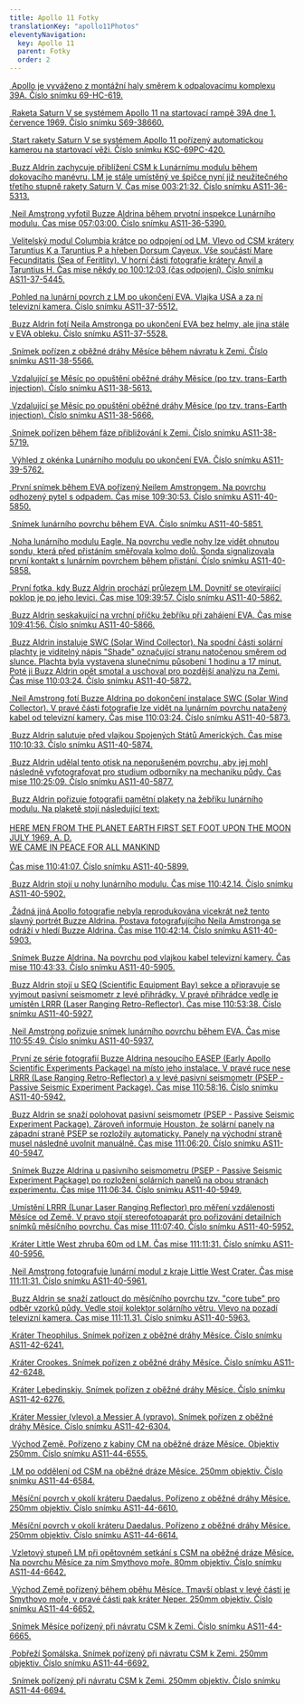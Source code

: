 ```yaml
---
title: Apollo 11 Fotky
translationKey: "apollo11Photos"
eleventyNavigation:
  key: Apollo 11
  parent: Fotky
  order: 2
---
```

<div class="pswp-gallery" id="my-gallery">
  <div class="photoContainer">

  <a href="/assets/img/apollo/apollo-11/69-HC-619.jpg" 
    data-pswp-width="2000" 
    data-pswp-height="1971" 
    target="_blank">
    <img src="/assets/img/apollo/apollo-11/thumbnails/69-HC-619.jpg" alt="" />
    <span class="pswp-caption-content">Apollo je vyváženo z montážní haly směrem k odpalovacímu komplexu 39A. Číslo snímku 69-HC-619.</span>
  </a>

  <a href="/assets/img/apollo/apollo-11/S69-38660.jpg" 
    data-pswp-width="2000" 
    data-pswp-height="1680" 
    target="_blank">
    <img src="/assets/img/apollo/apollo-11/thumbnails/S69-38660.jpg" alt="" />
    <span class="pswp-caption-content">Raketa Saturn V se systémem Apollo 11 na startovací rampě 39A dne 1. července 1969. Číslo snímku S69-38660.</span>
  </a>

  <a href="/assets/img/apollo/apollo-11/KSC-69PC-420.jpg" 
    data-pswp-width="1451" 
    data-pswp-height="2000" 
    target="_blank">
    <img src="/assets/img/apollo/apollo-11/thumbnails/KSC-69PC-420.jpg" alt="" />
    <span class="pswp-caption-content">Start rakety Saturn V se systémem Apollo 11 pořízený automatickou kamerou na startovací věži. Číslo snímku KSC-69PC-420.</span>
  </a>

  <a href="/assets/img/apollo/apollo-11/AS11-36-5313.jpg" 
    data-pswp-width="2000" 
    data-pswp-height="2000" 
    target="_blank">
    <img src="/assets/img/apollo/apollo-11/thumbnails/AS11-36-5313.jpg" alt="" />
    <span class="pswp-caption-content">Buzz Aldrin zachycuje přiblížení CSM k Lunárnímu modulu během dokovacího manévru. LM je stále umístěný ve špičce nyní již neužitečného třetího stupně rakety Saturn V. Čas mise 003:21:32. Číslo snímku AS11-36-5313.</span>
  </a>

  <a href="/assets/img/apollo/apollo-11/AS11-36-5390.jpg" 
    data-pswp-width="1993" 
    data-pswp-height="2000" 
    target="_blank">
    <img src="/assets/img/apollo/apollo-11/thumbnails/AS11-36-5390.jpg" alt="" />
    <span class="pswp-caption-content">Neil Amstrong vyfotil Buzze Aldrina během prvotní inspekce Lunárního modulu. Čas mise 057:03:00. Číslo snímku AS11-36-5390.</span>
  </a>

  <a href="/assets/img/apollo/apollo-11/AS11-37-5445.jpg" 
    data-pswp-width="2000" 
    data-pswp-height="2000" 
    target="_blank">
    <img src="/assets/img/apollo/apollo-11/thumbnails/AS11-37-5445.jpg" alt="" />
    <span class="pswp-caption-content">Velitelský modul Columbia krátce po odpojení od LM. Vlevo od CSM krátery Taruntius K a Taruntius P a hřeben Dorsum Cayeux. Vše součástí Mare Fecunditatis (Sea of Feritlity). V horní části fotografie krátery Anvil a Taruntius H. Čas mise někdy po 100:12:03 (čas odpojení). Číslo snímku AS11-37-5445.</span>
  </a>

  <a href="/assets/img/apollo/apollo-11/AS11-37-5512.jpg" 
    data-pswp-width="2000" 
    data-pswp-height="2000" 
    target="_blank">
    <img src="/assets/img/apollo/apollo-11/thumbnails/AS11-37-5512.jpg" alt="" />
    <span class="pswp-caption-content">Pohled na lunární povrch z LM po ukončení EVA. Vlajka USA a za ní televizní kamera. Číslo snímku AS11-37-5512.</span>
  </a>

  <a href="/assets/img/apollo/apollo-11/AS11-37-5528.jpg" 
    data-pswp-width="2000" 
    data-pswp-height="2000" 
    target="_blank">
    <img src="/assets/img/apollo/apollo-11/thumbnails/AS11-37-5528.jpg" alt="" />
    <span class="pswp-caption-content">Buzz Aldrin fotí Neila Amstronga po ukončení EVA bez helmy, ale jina stále v EVA obleku. Číslo snímku AS11-37-5528.</span>
  </a>
  
  <a href="/assets/img/apollo/apollo-11/AS11-38-5566.jpg" 
    data-pswp-width="2000" 
    data-pswp-height="2000" 
    target="_blank">
    <img src="/assets/img/apollo/apollo-11/thumbnails/AS11-38-5566.jpg" alt="" />
    <span class="pswp-caption-content">Snímek pořízen z oběžné dráhy Měsíce během návratu k Zemi. Číslo snímku AS11-38-5566.</span>
  </a>

  <a href="/assets/img/apollo/apollo-11/AS11-38-5613.jpg" 
    data-pswp-width="2000" 
    data-pswp-height="2000" 
    target="_blank">
    <img src="/assets/img/apollo/apollo-11/thumbnails/AS11-38-5613.jpg" alt="" />
    <span class="pswp-caption-content">Vzdalující se Měsíc po opuštění oběžné dráhy Měsíce (po tzv. trans-Earth injection). Číslo snímku AS11-38-5613.</span>
  </a>

  <a href="/assets/img/apollo/apollo-11/AS11-38-5666.jpg" 
    data-pswp-width="2000" 
    data-pswp-height="2000" 
    target="_blank">
    <img src="/assets/img/apollo/apollo-11/thumbnails/AS11-38-5666.jpg" alt="" />
    <span class="pswp-caption-content">Vzdalující se Měsíc po opuštění oběžné dráhy Měsíce (po tzv. trans-Earth injection). Číslo snímku AS11-38-5666.</span>
  </a>
  
  <a href="/assets/img/apollo/apollo-11/AS11-38-5719.jpg" 
    data-pswp-width="2000" 
    data-pswp-height="2000" 
    target="_blank">
    <img src="/assets/img/apollo/apollo-11/thumbnails/AS11-38-5719.jpg" alt="" />
    <span class="pswp-caption-content">Snímek pořízen během fáze přibližování k Zemi. Číslo snímku AS11-38-5719.</span>
  </a>

  <a href="/assets/img/apollo/apollo-11/AS11-39-5762.jpg" 
    data-pswp-width="2000" 
    data-pswp-height="2000" 
    target="_blank">
    <img src="/assets/img/apollo/apollo-11/thumbnails/AS11-39-5762.jpg" alt="" />
    <span class="pswp-caption-content">Výhled z okénka Lunárního modulu po ukončení EVA. Číslo snímku AS11-39-5762.</span>
  </a>

  <a href="/assets/img/apollo/apollo-11/AS11-40-5850.jpg" 
    data-pswp-width="2000" 
    data-pswp-height="1960" 
    target="_blank">
    <img src="/assets/img/apollo/apollo-11/thumbnails/AS11-40-5850.jpg" alt="" />
    <span class="pswp-caption-content">První snímek během EVA pořízený Neilem Amstrongem. Na povrchu odhozený pytel s odpadem. Čas mise 109:30:53. Číslo snímku AS11-40-5850.</span>
  </a>

  <a href="/assets/img/apollo/apollo-11/AS11-40-5851.jpg" 
    data-pswp-width="2000" 
    data-pswp-height="1960" 
    target="_blank">
    <img src="/assets/img/apollo/apollo-11/thumbnails/AS11-40-5851.jpg" alt="" />
    <span class="pswp-caption-content">Snímek lunárního povrchu během EVA. Číslo snímku AS11-40-5851.</span>
  </a>

  <a href="/assets/img/apollo/apollo-11/AS11-40-5858.jpg" 
    data-pswp-width="2000" 
    data-pswp-height="1960" 
    target="_blank">
    <img src="/assets/img/apollo/apollo-11/thumbnails/AS11-40-5858.jpg" alt="" />
    <span class="pswp-caption-content">Noha lunárního modulu Eagle. Na povrchu vedle nohy lze vidět ohnutou sondu, která před přistáním směřovala kolmo dolů. Sonda signalizovala první kontakt s lunárním povrchem během přistání. Číslo snímku AS11-40-5858.</span>
  </a>

  <a href="/assets/img/apollo/apollo-11/AS11-40-5862.jpg" 
    data-pswp-width="2000" 
    data-pswp-height="1960" 
    target="_blank">
    <img src="/assets/img/apollo/apollo-11/thumbnails/AS11-40-5862.jpg" alt="" />
    <span class="pswp-caption-content">První fotka, kdy Buzz Aldrin prochází průlezem LM. Dovnitř se otevírající poklop je po jeho levici. Čas mise 109:39:57. Číslo snímku AS11-40-5862.</span>
  </a>

  <a href="/assets/img/apollo/apollo-11/AS11-40-5866.jpg" 
    data-pswp-width="2000" 
    data-pswp-height="1960" 
    target="_blank">
    <img src="/assets/img/apollo/apollo-11/thumbnails/AS11-40-5866.jpg" alt="" />
    <span class="pswp-caption-content">Buzz Aldrin seskakující na vrchní příčku žebříku při zahájení EVA. Čas mise 109:41:56. Číslo snímku AS11-40-5866.</span>
  </a>

  <a href="/assets/img/apollo/apollo-11/AS11-40-5872.jpg" 
    data-pswp-width="2000" 
    data-pswp-height="1960" 
    target="_blank">
    <img src="/assets/img/apollo/apollo-11/thumbnails/AS11-40-5872.jpg" alt="" />
    <span class="pswp-caption-content">Buzz Aldrin instaluje SWC (Solar Wind Collector). Na spodní části solární plachty je viditelný nápis "Shade" označující stranu natočenou směrem od slunce. Plachta byla vystavena slunečnímu působení 1 hodinu a 17 minut. Poté ji Buzz Aldrin opět smotal a uschoval pro pozdější analýzu na Zemi. Čas mise 110:03:24. Číslo snímku AS11-40-5872.</span>
  </a>

  <a href="/assets/img/apollo/apollo-11/AS11-40-5873.jpg" 
    data-pswp-width="1960" 
    data-pswp-height="2000" 
    target="_blank">
    <img src="/assets/img/apollo/apollo-11/thumbnails/AS11-40-5873.jpg" alt="" />
    <span class="pswp-caption-content">Neil Amstrong fotí Buzze Aldrina po dokončení instalace SWC (Solar Wind Collector). V pravé části fotografie lze vidět na lunárním povrchu natažený kabel od televizní kamery. Čas mise 110:03:24. Číslo snímku AS11-40-5873.</span>
  </a>

  <a href="/assets/img/apollo/apollo-11/AS11-40-5874.jpg" 
    data-pswp-width="2000" 
    data-pswp-height="1960" 
    target="_blank">
    <img src="/assets/img/apollo/apollo-11/thumbnails/AS11-40-5874.jpg" alt="" />
    <span class="pswp-caption-content">Buzz Aldrin salutuje před vlajkou Spojených Států Amerických. Čas mise 110:10:33. Číslo snímku AS11-40-5874.</span>
  </a>

  <a href="/assets/img/apollo/apollo-11/AS11-40-5877.jpg" 
    data-pswp-width="2000" 
    data-pswp-height="1960" 
    target="_blank">
    <img src="/assets/img/apollo/apollo-11/thumbnails/AS11-40-5877.jpg" alt="" />
    <span class="pswp-caption-content">Buzz Aldrin udělal tento otisk na neporušeném povrchu, aby jej mohl následně vyfotografovat pro studium odborníky na mechaniku půdy. Čas mise 110:25:09. Číslo snímku AS11-40-5877.</span>
  </a>

  <a href="/assets/img/apollo/apollo-11/AS11-40-5899.jpg" 
    data-pswp-width="2000" 
    data-pswp-height="1960" 
    target="_blank">
    <img src="/assets/img/apollo/apollo-11/thumbnails/AS11-40-5899.jpg" alt="" />
    <span class="pswp-caption-content">Buzz Aldrin pořizuje fotografii pamětní plakety na žebříku lunárního modulu. Na plaketě stojí následující text: <br><br>HERE MEN FROM THE PLANET EARTH FIRST SET FOOT UPON THE MOON<br> JULY 1969, A. D.<br>WE CAME IN PEACE FOR ALL MANKIND<br><br> Čas mise 110:41:07. Číslo snímku AS11-40-5899.</span>
  </a>

  <a href="/assets/img/apollo/apollo-11/AS11-40-5902.jpg" 
    data-pswp-width="2000" 
    data-pswp-height="1960" 
    target="_blank">
    <img src="/assets/img/apollo/apollo-11/thumbnails/AS11-40-5902.jpg" alt="" />
    <span class="pswp-caption-content">Buzz Aldrin stojí u nohy lunárního modulu. Čas mise 110:42.14. Číslo snímku AS11-40-5902.</span>
  </a>

  <a href="/assets/img/apollo/apollo-11/AS11-40-5903.jpg" 
    data-pswp-width="2000" 
    data-pswp-height="1960" 
    target="_blank">
    <img src="/assets/img/apollo/apollo-11/thumbnails/AS11-40-5903.jpg" alt="" />
    <span class="pswp-caption-content">Žádná jiná Apollo fotografie nebyla reprodukována vicekrát než tento slavný portrét Buzze Aldrina. Postava fotografujícího Neila Amstronga se odráží v hledí Buzze Aldrina. Čas mise 110:42:14. Číslo snímku AS11-40-5903.</span>
  </a>

  <a href="/assets/img/apollo/apollo-11/AS11-40-5905.jpg" 
    data-pswp-width="2000" 
    data-pswp-height="1960" 
    target="_blank">
    <img src="/assets/img/apollo/apollo-11/thumbnails/AS11-40-5905.jpg" alt="" />
    <span class="pswp-caption-content">Snímek Buzze Aldrina. Na povrchu pod vlajkou kabel televizní kamery. Čas mise 110:43:33. Číslo snímku AS11-40-5905.</span>
  </a>

  <a href="/assets/img/apollo/apollo-11/AS11-40-5927.jpg" 
    data-pswp-width="2000" 
    data-pswp-height="1960" 
    target="_blank">
    <img src="/assets/img/apollo/apollo-11/thumbnails/AS11-40-5927.jpg" alt="" />
    <span class="pswp-caption-content">Buzz Aldrin stojí u SEQ (Scientific Equipment Bay) sekce a připravuje se vyjmout pasivní seismometr z levé přihrádky. V pravé přihrádce vedle je umístěn LRRR (Laser Ranging Retro-Reflector). Čas mise 110:53:38. Číslo snímku AS11-40-5927.</span>
  </a>

  <a href="/assets/img/apollo/apollo-11/AS11-40-5937.jpg" 
    data-pswp-width="2000" 
    data-pswp-height="1960" 
    target="_blank">
    <img src="/assets/img/apollo/apollo-11/thumbnails/AS11-40-5937.jpg" alt="" />
    <span class="pswp-caption-content">Neil Amstrong pořizuje snímek lunárního povrchu během EVA. Čas mise 110:55:49. Číslo snímku AS11-40-5937.</span>
  </a>

  <a href="/assets/img/apollo/apollo-11/AS11-40-5942.jpg" 
    data-pswp-width="2000" 
    data-pswp-height="1960" 
    target="_blank">
    <img src="/assets/img/apollo/apollo-11/thumbnails/AS11-40-5942.jpg" alt="" />
    <span class="pswp-caption-content">První ze série fotografií Buzze Aldrina nesoucího EASEP (Early Apollo Scientific Experiments Package) na místo jeho instalace. V pravé ruce nese LRRR (Lase Ranging Retro-Reflector) a v levé pasivní seismometr (PSEP - Passive Seismic Experiment Package). Čas mise 110:58:16. Číslo snímku AS11-40-5942.</span>
  </a>

  <a href="/assets/img/apollo/apollo-11/AS11-40-5947.jpg" 
    data-pswp-width="2000" 
    data-pswp-height="1960" 
    target="_blank">
    <img src="/assets/img/apollo/apollo-11/thumbnails/AS11-40-5947.jpg" alt="" />
    <span class="pswp-caption-content">Buzz Aldrin se snaží polohovat pasivní seismometr (PSEP - Passive Seismic Experiment Package). Zároveň informuje Houston, že solární panely na západní straně PSEP se rozložily automaticky. Panely na východní straně musel následně uvolnit manuálně. Čas mise 111:06:20. Číslo snímku AS11-40-5947.</span>
  </a>

  <a href="/assets/img/apollo/apollo-11/AS11-40-5949.jpg" 
    data-pswp-width="2000" 
    data-pswp-height="1960" 
    target="_blank">
    <img src="/assets/img/apollo/apollo-11/thumbnails/AS11-40-5949.jpg" alt="" />
    <span class="pswp-caption-content">Snímek Buzze Aldrina u pasivního seismometru (PSEP - Passive Seismic Experiment Package) po rozložení solárních panelů na obou stranách experimentu. Čas mise 111:06:34. Číslo snímku AS11-40-5949.</span>
  </a>

  <a href="/assets/img/apollo/apollo-11/AS11-40-5952.jpg" 
    data-pswp-width="2000" 
    data-pswp-height="1960" 
    target="_blank">
    <img src="/assets/img/apollo/apollo-11/thumbnails/AS11-40-5952.jpg" alt="" />
    <span class="pswp-caption-content">Umístění LRRR (Lunar Laser Ranging Reflector) pro měření vzdálenosti Měsíce od Země. V pravo stojí stereofotoaparát pro pořizování detailních snímků měsíčního povrchu. Čas mise 111:07:40. Číslo snímku AS11-40-5952.</span>
  </a>

  <a href="/assets/img/apollo/apollo-11/AS11-40-5956.jpg" 
    data-pswp-width="2000" 
    data-pswp-height="1960" 
    target="_blank">
    <img src="/assets/img/apollo/apollo-11/thumbnails/AS11-40-5956.jpg" alt="" />
    <span class="pswp-caption-content">Kráter Little West zhruba 60m od LM.  Čas mise 111:11:31. Číslo snímku AS11-40-5956.</span>
  </a>

  <a href="/assets/img/apollo/apollo-11/AS11-40-5961.jpg" 
    data-pswp-width="2000" 
    data-pswp-height="1960" 
    target="_blank">
    <img src="/assets/img/apollo/apollo-11/thumbnails/AS11-40-5961.jpg" alt="" />
    <span class="pswp-caption-content">Neil Amstrong fotografuje lunární modul z kraje Little West Crater. Čas mise 111:11:31. Číslo snímku AS11-40-5961.</span>
  </a>

  <a href="/assets/img/apollo/apollo-11/AS11-40-5963.jpg" 
    data-pswp-width="2000" 
    data-pswp-height="1960" 
    target="_blank">
    <img src="/assets/img/apollo/apollo-11/thumbnails/AS11-40-5963.jpg" alt="" />
    <span class="pswp-caption-content">Buzz Aldrin se snaží zatlouct do měsíčního povrchu tzv. "core tube" pro odběr vzorků půdy. Vedle stojí kolektor solárního větru. Vlevo na pozadí televizní kamera. Čas mise 111:11.31. Číslo snímku AS11-40-5963.</span>
  </a>

  <a href="/assets/img/apollo/apollo-11/AS11-42-6241.jpg" 
    data-pswp-width="2000" 
    data-pswp-height="2000" 
    target="_blank">
    <img src="/assets/img/apollo/apollo-11/thumbnails/AS11-42-6241.jpg" alt="" />
    <span class="pswp-caption-content">Kráter Theophilus. Snímek pořízen z oběžné dráhy Měsíce. Číslo snímku AS11-42-6241.</span>
  </a>

  <a href="/assets/img/apollo/apollo-11/AS11-42-6248.jpg" 
    data-pswp-width="2000" 
    data-pswp-height="2000" 
    target="_blank">
    <img src="/assets/img/apollo/apollo-11/thumbnails/AS11-42-6248.jpg" alt="" />
    <span class="pswp-caption-content">Kráter Crookes. Snímek pořízen z oběžné dráhy Měsíce. Číslo snímku AS11-42-6248.</span>
  </a>

  <a href="/assets/img/apollo/apollo-11/AS11-42-6276.jpg" 
    data-pswp-width="2000" 
    data-pswp-height="2000" 
    target="_blank">
    <img src="/assets/img/apollo/apollo-11/thumbnails/AS11-42-6276.jpg" alt="" />
    <span class="pswp-caption-content">Kráter Lebedinskiy. Snímek pořízen z oběžné dráhy Měsíce. Číslo snímku AS11-42-6276.</span>
  </a>

  <a href="/assets/img/apollo/apollo-11/AS11-42-6304.jpg" 
    data-pswp-width="2000" 
    data-pswp-height="2000" 
    target="_blank">
    <img src="/assets/img/apollo/apollo-11/thumbnails/AS11-42-6304.jpg" alt="" />
    <span class="pswp-caption-content">Kráter Messier (vlevo) a Messier A (vpravo). Snímek pořízen z oběžné dráhy Měsíce. Číslo snímku AS11-42-6304.</span>
  </a>

  <a href="/assets/img/apollo/apollo-11/AS11-44-6555.jpg" 
    data-pswp-width="2000" 
    data-pswp-height="2000" 
    target="_blank">
    <img src="/assets/img/apollo/apollo-11/thumbnails/AS11-44-6555.jpg" alt="" />
    <span class="pswp-caption-content">Východ Země. Pořízeno z kabiny CM na oběžné dráze Měsíce. Objektiv 250mm. Číslo snímku AS11-44-6555.</span>
  </a>

  <a href="/assets/img/apollo/apollo-11/AS11-44-6584.jpg" 
    data-pswp-width="2000" 
    data-pswp-height="2000" 
    target="_blank">
    <img src="/assets/img/apollo/apollo-11/thumbnails/AS11-44-6584.jpg" alt="" />
    <span class="pswp-caption-content">LM po oddělení od CSM na oběžné dráze Měsíce. 250mm objektiv. Číslo snímku AS11-44-6584.</span>
  </a>

  <a href="/assets/img/apollo/apollo-11/AS11-44-6610.jpg" 
    data-pswp-width="2000" 
    data-pswp-height="1913" 
    target="_blank">
    <img src="/assets/img/apollo/apollo-11/thumbnails/AS11-44-6610.jpg" alt="" />
    <span class="pswp-caption-content">Měsíční povrch v okolí kráteru Daedalus. Pořízeno z oběžné dráhy Měsíce. 250mm objektiv. Číslo snímku AS11-44-6610.</span>
  </a>

  <a href="/assets/img/apollo/apollo-11/AS11-44-6614.jpg" 
    data-pswp-width="2000" 
    data-pswp-height="2000" 
    target="_blank">
    <img src="/assets/img/apollo/apollo-11/thumbnails/AS11-44-6614.jpg" alt="" />
    <span class="pswp-caption-content">Měsíční povrch v okolí kráteru Daedalus. Pořízeno z oběžné dráhy Měsíce. 250mm objektiv. Číslo snímku AS11-44-6614.</span>
  </a>

  <a href="/assets/img/apollo/apollo-11/AS11-44-6642.jpg" 
    data-pswp-width="2000" 
    data-pswp-height="2000" 
    target="_blank">
    <img src="/assets/img/apollo/apollo-11/thumbnails/AS11-44-6642.jpg" alt="" />
    <span class="pswp-caption-content">Vzletový stupeň LM při opětovném setkání s CSM na oběžné dráze Měsíce. Na povrchu Měsíce za ním Smythovo moře. 80mm objektiv. Číslo snímku AS11-44-6642.</span>
  </a>

  <a href="/assets/img/apollo/apollo-11/AS11-44-6652.jpg" 
    data-pswp-width="2000" 
    data-pswp-height="2000" 
    target="_blank">
    <img src="/assets/img/apollo/apollo-11/thumbnails/AS11-44-6652.jpg" alt="" />
    <span class="pswp-caption-content">Východ Země pořízený během oběhu Měsíce. Tmavší oblast v levé částí je Smythovo moře, v pravé části pak kráter Neper. 250mm objektiv. Číslo snímku AS11-44-6652.</span>
  </a>

  <a href="/assets/img/apollo/apollo-11/AS11-44-6665.jpg" 
    data-pswp-width="2000" 
    data-pswp-height="2000" 
    target="_blank">
    <img src="/assets/img/apollo/apollo-11/thumbnails/AS11-44-6665.jpg" alt="" />
    <span class="pswp-caption-content">Snímek Měsíce pořízený při návratu CSM k Zemi. Číslo snímku AS11-44-6665.</span>
  </a>

  <a href="/assets/img/apollo/apollo-11/AS11-44-6692.jpg" 
    data-pswp-width="2000" 
    data-pswp-height="2000" 
    target="_blank">
    <img src="/assets/img/apollo/apollo-11/thumbnails/AS11-44-6692.jpg" alt="" />
    <span class="pswp-caption-content">Pobřeží Somálska. Snímek pořízený při návratu CSM k Zemi. 250mm objektiv. Číslo snímku AS11-44-6692.</span>
  </a>

  <a href="/assets/img/apollo/apollo-11/AS11-44-6694.jpg" 
    data-pswp-width="2000" 
    data-pswp-height="2000" 
    target="_blank">
    <img src="/assets/img/apollo/apollo-11/thumbnails/AS11-44-6694.jpg" alt="" />
    <span class="pswp-caption-content">Snímek pořízený při návratu CSM k Zemi. 250mm objektiv. Číslo snímku AS11-44-6694.</span>
  </a>

</div>
</div>